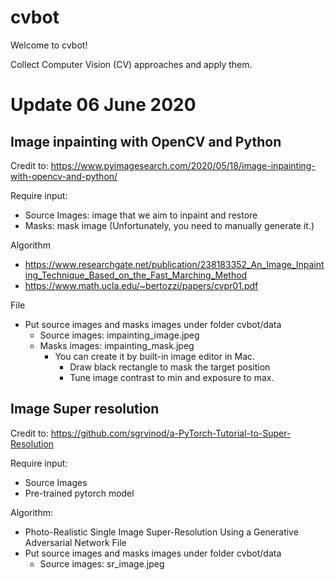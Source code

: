 # cvbot

Welcome to cvbot! 

Collect Computer Vision (CV) approaches and apply them.

# Update 06 June 2020 

## Image inpainting with OpenCV and Python

Credit to: https://www.pyimagesearch.com/2020/05/18/image-inpainting-with-opencv-and-python/

Require input:
* Source Images: image that we aim to inpaint and restore 
* Masks: mask image (Unfortunately, you need to manually generate it.)

Algorithm 
* https://www.researchgate.net/publication/238183352_An_Image_Inpainting_Technique_Based_on_the_Fast_Marching_Method
* https://www.math.ucla.edu/~bertozzi/papers/cvpr01.pdf

File 
* Put source images and masks images under folder cvbot/data
    * Source images: impainting_image.jpeg
    * Masks images: impainting_mask.jpeg
        * You can create it by built-in image editor in Mac. 
            * Draw black rectangle to mask the target position 
            * Tune image contrast to min and exposure to max.
         
## Image Super resolution
 
 Credit to: https://github.com/sgrvinod/a-PyTorch-Tutorial-to-Super-Resolution    
 
 
 Require input:
 * Source Images
 * Pre-trained pytorch model 
 
 Algorithm:
 * Photo-Realistic Single Image Super-Resolution Using a Generative Adversarial Network
 File 
* Put source images and masks images under folder cvbot/data
    * Source images: sr_image.jpeg
 
